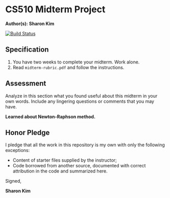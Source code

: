 # CS510 Midterm Project

**Author(s):** **Sharon Kim**

[![Build Status](https://travis-ci.com/chapman-cs510-2017f/midterm-sharonyeji.svg?token=hJEphYAtMGK54UkG3eh4&branch=master)](https://travis-ci.com/chapman-cs510-2017f/midterm-sharonyeji)

## Specification

1. You have two weeks to complete your midterm. Work alone.
1. Read ```midterm-rubric.pdf``` and follow the instructions.

## Assessment

Analyze in this section what you found useful about this midterm in your own words. Include any lingering questions or comments that you may have.

**Learned about Newton-Raphson method.**

## Honor Pledge

I pledge that all the work in this repository is my own with only the following exceptions:

* Content of starter files supplied by the instructor;
* Code borrowed from another source, documented with correct attribution in the code and summarized here.

Signed,

**Sharon Kim**
